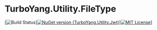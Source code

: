 # TurboYang.Utility.FileType
[![Build Status](https://vsrm.dev.azure.com/TurboYang-CN/_apis/public/Release/badge/d54d573a-c123-4212-9f52-18af1055650b/1/1)][![NuGet version (TurboYang.Utility.Jwt)](https://img.shields.io/nuget/v/TurboYang.Utility.FileSignature.svg?style=flat)](https://www.nuget.org/packages/TurboYang.Utility.FileSignature/)][![MIT License](https://img.shields.io/badge/license-MIT-green.svg)](https://github.com/turboyang-cn/TurboYang.Utility.FileSignature/blob/master/LICENSE)]
